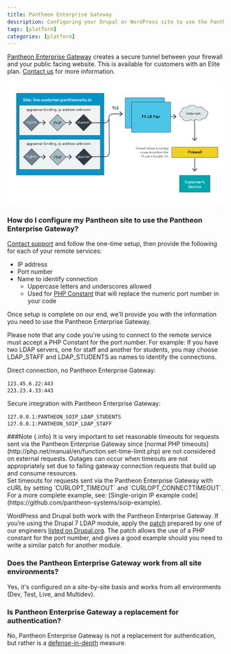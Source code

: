```yaml
---
title: Pantheon Enterprise Gateway
description: Configuring your Drupal or WordPress site to use the Pantheon Enterprise Gateway as a defense-in-depth solution to access systems behind firewalls.
tags: [platform]
categories: [platform]
---
```

[Pantheon Enterprise Gateway](https://pantheon.io/features/secure-integration) creates a secure tunnel between your firewall and your public facing website. This is available for customers with an Elite plan. [Contact us](https://pantheon.io/why-pantheon-enterprise) for more information.

![pantheon enterprise gateway](/source/docs/assets/images/PEG_diagram.png)

### How do I configure my Pantheon site to use the Pantheon Enterprise Gateway?
[Contact support](/docs/getting-support) and follow the one-time setup, then provide the following for each of your remote services:

* IP address
* Port number
* Name to identify connection
   - Uppercase letters and underscores allowed
  -  Used for [PHP Constant](http://php.net/manual/en/language.constants.php) that will replace the numeric port number in your code

Once setup is complete on our end, we'll provide you with the information you need to use the Pantheon Enterprise Gateway.

Please note that any code you're using to connect to the remote service must accept a PHP Constant for the port number. For example: If you have two LDAP servers, one for staff and another for students, you may choose LDAP_STAFF and LDAP_STUDENTS as names to identify the connections.

Direct connection, no Pantheon Enterprise Gateway:
```nohighlight
123.45.6.22:443
223.23.4.33:443
```

Secure integration with Pantheon Enterprise Gateway:
```nohighlight
127.0.0.1:PANTHEON_SOIP_LDAP_STUDENTS
127.0.0.1:PANTHEON_SOIP_LDAP_STAFF
```

<div class="alert alert-info" markdown="1">
###Note {.info}
It is very important to set reasonable timeouts for requests sent via the Pantheon Enterprise Gateway since [normal PHP timeouts](http://php.net/manual/en/function.set-time-limit.php) are not considered on external requests. Outages can occur when timeouts are not appropriately set due to failing gateway connection requests that build up and consume resources.
</div>
Set timeouts for requests sent via the Pantheon Enterprise Gateway with cURL by setting `CURLOPT_TIMEOUT` and `CURLOPT_CONNECTTIMEOUT`. For a more complete example, see: [Single-origin IP example code](https://github.com/pantheon-systems/soip-example).

WordPress and Drupal both work with the Pantheon Enterprise Gateway. If you’re using the Drupal 7 LDAP module, apply the [patch](https://www.drupal.org/files/issues/ldap_php-constant-port_1.patch) prepared by one of our engineers [listed on Drupal.org](https://www.drupal.org/node/2283273). The patch allows the use of a PHP constant for the port number, and gives a good example should you need to write a similar patch for another module.

### Does the Pantheon Enterprise Gateway work from all site environments?

Yes, it's configured on a site-by-site basis and works from all environments (Dev, Test, Live, and Multidev).

### Is Pantheon Enterprise Gateway a replacement for authentication?

No, Pantheon Enterprise Gateway is not a replacement for authentication, but rather is a [defense-in-depth](http://en.wikipedia.org/wiki/Defense_in_depth_%28computing%29) measure.
